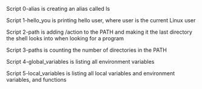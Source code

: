Script 0-alias is creating an alias called ls

Script 1-hello_you is printing hello user, where user is the current Linux user

Script 2-path is adding /action to the PATH and making it the last directory the shell looks into when looking for a program

Script 3-paths is counting the number of directories in the PATH

Script 4-global_variables is listing all environment variables

Script 5-local_variables is listing all local variables and environment variables, and functions


